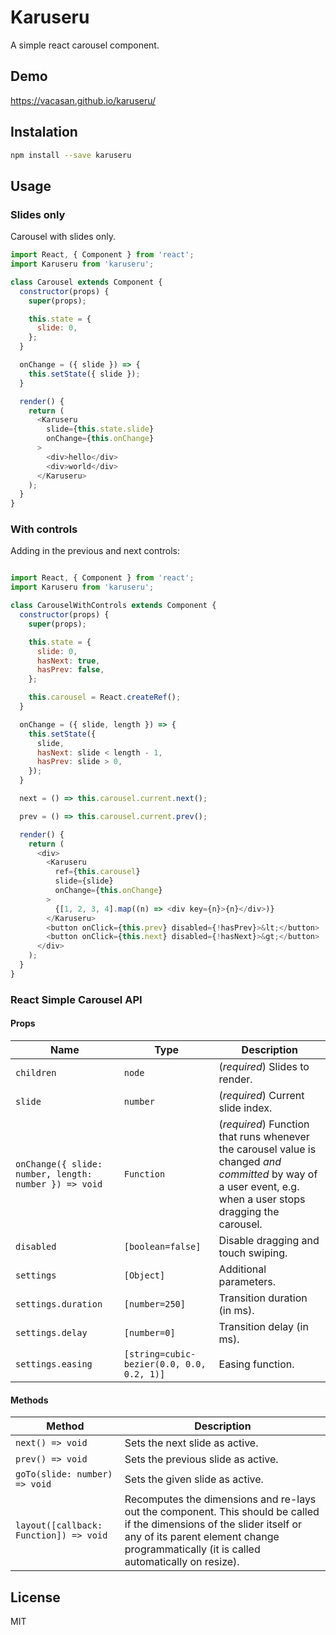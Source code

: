 # Karuseru

A simple react carousel component.

## Demo

https://vacasan.github.io/karuseru/

## Instalation

```sh
npm install --save karuseru
```

## Usage

### Slides only

Carousel with slides only.

```js
import React, { Component } from 'react';
import Karuseru from 'karuseru';

class Carousel extends Component {
  constructor(props) {
    super(props);

    this.state = {
      slide: 0,
    };
  }

  onChange = ({ slide }) => {
    this.setState({ slide });
  }

  render() {
    return (
      <Karuseru
        slide={this.state.slide}
        onChange={this.onChange}
      >
        <div>hello</div>
        <div>world</div>
      </Karuseru>
    );
  }
}
```

### With controls

Adding in the previous and next controls:

```js

import React, { Component } from 'react';
import Karuseru from 'karuseru';

class CarouselWithControls extends Component {
  constructor(props) {
    super(props);

    this.state = {
      slide: 0,
      hasNext: true,
      hasPrev: false,
    };

    this.carousel = React.createRef();
  }

  onChange = ({ slide, length }) => {
    this.setState({
      slide,
      hasNext: slide < length - 1,
      hasPrev: slide > 0,
    });
  }

  next = () => this.carousel.current.next();

  prev = () => this.carousel.current.prev();

  render() {
    return (
      <div>
        <Karuseru
          ref={this.carousel}
          slide={slide}
          onChange={this.onChange}
        >
          {[1, 2, 3, 4].map((n) => <div key={n}>{n}</div>)}
        </Karuseru>
        <button onClick={this.prev} disabled={!hasPrev}>&lt;</button>
        <button onClick={this.next} disabled={!hasNext}>&gt;</button>
      </div>
    );
  }
}
```

### React Simple Carousel API

#### Props

| Name | Type | Description |
| --- | --- | --- |
| `children` | `node` | (_required_) Slides to render. |
| `slide` | `number` | (_required_) Current slide index. |
| `onChange({ slide: number, length: number }) => void` | `Function` | (_required_) Function that runs whenever the carousel value is changed _and committed_ by way of a user event, e.g. when a user stops dragging the carousel. |
| `disabled` | `[boolean=false]` | Disable dragging and touch swiping. |
| `settings` | `[Object]` | Additional parameters. |
| `settings.duration` | `[number=250]` | Transition duration (in ms). |
| `settings.delay` | `[number=0]`| Transition delay (in ms). |
| `settings.easing` | `[string=cubic-bezier(0.0, 0.0, 0.2, 1)]` | Easing function. |

#### Methods

| Method | Description |
| --- | --- |
| `next() => void` | Sets the next slide as active. |
| `prev() => void` | Sets the previous slide as active. |
| `goTo(slide: number) => void`| Sets the given slide as active. |
| `layout([callback: Function]) => void` | Recomputes the dimensions and re-lays out the component. This should be called if the dimensions of the slider itself or any of its parent element change programmatically (it is called automatically on resize). |

## License

MIT
